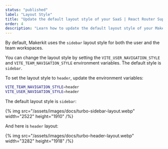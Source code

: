 ```yaml
---
status: "published"
label: "Layout Style"
title: "Update the default layout style of your SaaS | React Router Supabase SaaS Starter Kit"
order: 4
description: "Learn how to update the default layout style of your Makerkit application"
---
```


By default, Makerkit uses the `sidebar` layout style for both the user and the team workspaces.

You can change the layout style by setting the `VITE_USER_NAVIGATION_STYLE` and `VITE_TEAM_NAVIGATION_STYLE` environment variables. The default style is `sidebar`.

To set the layout style to `header`, update the environment variables:

```bash
VITE_TEAM_NAVIGATION_STYLE=header
VITE_USER_NAVIGATION_STYLE=header
```

The default layout style is `sidebar`:

{% img src="/assets/images/docs/turbo-sidebar-layout.webp" width="2522" height="1910" /%}

And here is `header` layout:

{% img src="/assets/images/docs/turbo-header-layout.webp" width="3282" height="1918" /%}
